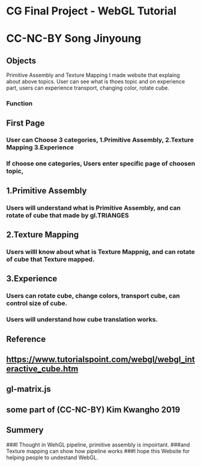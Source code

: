 # CG Final Project - WebGL Tutorial


# CC-NC-BY Song Jinyoung


## Objects
 Primitive Assembly and Texture Mapping
 I made website that explaing about above topics. User can see what is thoes topic
 and on experience part, users can experience transport, changing color, rotate cube.

### Function


## First Page
### User can Choose 3 categories, 1.Primitive Assembly, 2.Texture Mapping 3.Experience
### If choose one categories, Users enter specific page of choosen topic,

## 1.Primitive Assembly
### Users will understand what is Primitive Assembly, and can rotate of cube that made by gl.TRIANGES

## 2.Texture Mapping
### Users willl know about what is Texture Mappnig, and can rotate of cube that Texture mapped.

## 3.Experience
### Users can rotate cube, change colors, transport cube, can control size of cube.
### Users will understand how cube translation works.


## Reference 
## https://www.tutorialspoint.com/webgl/webgl_interactive_cube.htm 
## gl-matrix.js
## some part of (CC-NC-BY) Kim Kwangho 2019


## Summery
###I Thought in  WehGL pipeline, primitive assembly is impoirtant.
###and Texture mapping can show how pipeline works
###I hope this Website for helping people to undestand WebGL.